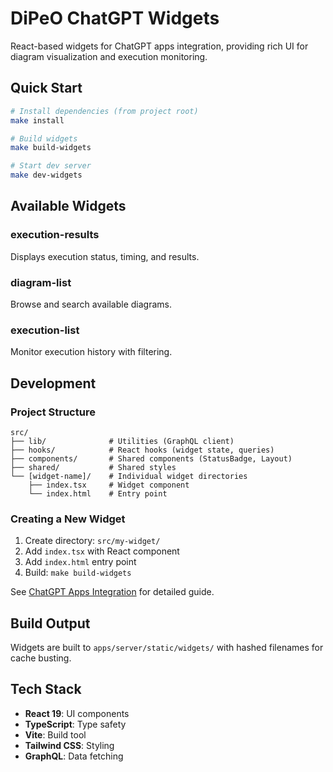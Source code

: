 # DiPeO ChatGPT Widgets

React-based widgets for ChatGPT apps integration, providing rich UI for diagram visualization and execution monitoring.

## Quick Start

```bash
# Install dependencies (from project root)
make install

# Build widgets
make build-widgets

# Start dev server
make dev-widgets
```

## Available Widgets

### execution-results
Displays execution status, timing, and results.

### diagram-list
Browse and search available diagrams.

### execution-list
Monitor execution history with filtering.

## Development

### Project Structure

```
src/
├── lib/              # Utilities (GraphQL client)
├── hooks/            # React hooks (widget state, queries)
├── components/       # Shared components (StatusBadge, Layout)
├── shared/           # Shared styles
└── [widget-name]/    # Individual widget directories
    ├── index.tsx     # Widget component
    └── index.html    # Entry point
```

### Creating a New Widget

1. Create directory: `src/my-widget/`
2. Add `index.tsx` with React component
3. Add `index.html` entry point
4. Build: `make build-widgets`

See [ChatGPT Apps Integration](../../docs/features/chatgpt-apps-integration.md) for detailed guide.

## Build Output

Widgets are built to `apps/server/static/widgets/` with hashed filenames for cache busting.

## Tech Stack

- **React 19**: UI components
- **TypeScript**: Type safety
- **Vite**: Build tool
- **Tailwind CSS**: Styling
- **GraphQL**: Data fetching

